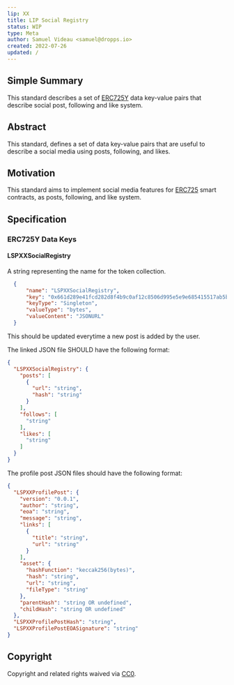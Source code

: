```yaml
---
lip: XX
title: LIP Social Registry
status: WIP
type: Meta
author: Samuel Videau <samuel@dropps.io>
created: 2022-07-26
updated: /
---
```


## Simple Summary

This standard describes a set of [ERC725Y](https://github.com/ethereum/EIPs/blob/master/EIPS/eip-725.md) data key-value pairs that describe social post, following and like system.

## Abstract

This standard, defines a set of data key-value pairs that are useful to describe a social media using posts, following, and likes.

## Motivation

This standard aims to implement social media features for [ERC725](https://github.com/ERC725Alliance/ERC725/blob/main/docs/ERC-725.md) smart contracts, as posts, following, and like system.

## Specification

### ERC725Y Data Keys

#### LSPXXSocialRegistry

A string representing the name for the token collection.

```json
  {
      "name": "LSPXXSocialRegistry",
      "key": "0x661d289e41fcd282d8f4b9c0af12c8506d995e5e9e685415517ab5bc8b908247",
      "keyType": "Singleton",
      "valueType": "bytes",
      "valueContent": "JSONURL"
  }
```

This should be updated everytime a new post is added by the user.

The linked JSON file SHOULD have the following format:

```json
{
  "LSPXXSocialRegistry": {
    "posts": [
      {
        "url": "string",
        "hash": "string"
      }
    ],
    "follows": [
      "string"
    ],
    "likes": [
      "string"
    ]
  }
}
```

The profile post JSON files should have the following format:

```json
{
  "LSPXXProfilePost": {
    "version": "0.0.1",
    "author": "string",
    "eoa": "string",
    "message": "string",
    "links": [
      {
        "title": "string",
        "url": "string"
      }
    ],
    "asset": {
      "hashFunction": "keccak256(bytes)",
      "hash": "string",
      "url": "string",
      "fileType": "string"
    },
    "parentHash": "string OR undefined",
    "childHash": "string OR undefined"
  },
  "LSPXXProfilePostHash": "string",
  "LSPXXProfilePostEOASignature": "string"
}
```

## Copyright

Copyright and related rights waived via [CC0](https://creativecommons.org/publicdomain/zero/1.0/).
